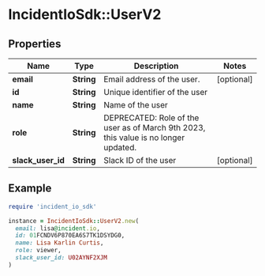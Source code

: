 # IncidentIoSdk::UserV2

## Properties

| Name | Type | Description | Notes |
| ---- | ---- | ----------- | ----- |
| **email** | **String** | Email address of the user. | [optional] |
| **id** | **String** | Unique identifier of the user |  |
| **name** | **String** | Name of the user |  |
| **role** | **String** | DEPRECATED: Role of the user as of March 9th 2023, this value is no longer updated. |  |
| **slack_user_id** | **String** | Slack ID of the user | [optional] |

## Example

```ruby
require 'incident_io_sdk'

instance = IncidentIoSdk::UserV2.new(
  email: lisa@incident.io,
  id: 01FCNDV6P870EA6S7TK1DSYDG0,
  name: Lisa Karlin Curtis,
  role: viewer,
  slack_user_id: U02AYNF2XJM
)
```


